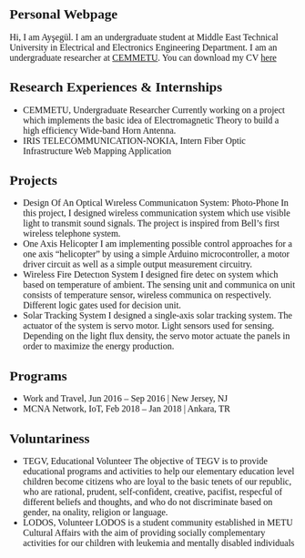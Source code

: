 ## <span style="font-family: Times New Roman; font-size: 24px;">Personal Webpage</span>
<span style="font-family: Times New Roman; font-size: 16px;">Hi, I am Ayşegül. I am an undergraduate student at Middle East Technical University in Electrical and Electronics Engineering Department. I am an undergraduate researcher at [CEMMETU](http://cem.eee.metu.edu.tr/). You can download my CV [here](/docs/cv.pdf)</span>

## <span style="font-family: Times New Roman; font-size: 24px;">Research Experiences & Internships</span>
* <span style="font-family: Times New Roman; font-size: 16px;">CEMMETU, Undergraduate Researcher</span>
<span style="font-family: Times New Roman; font-size: 16px;">Currently working on a project which implements the basic idea of Electromagnetic Theory to build a high efficiency Wide-band Horn Antenna.</span>
* <span style="font-family: Times New Roman; font-size: 16px;">IRIS TELECOMMUNICATION-NOKIA, Intern</span>
<span style="font-family: Times New Roman; font-size: 16px;">Fiber Optic Infrastructure Web Mapping Application</span>

## <span style="font-family: Times New Roman; font-size: 24px;">Projects</span>
* <span style="font-family: Times New Roman; font-size: 16px;">Design Of An Optical Wıreless Communicatıon System: Photo-Phone</span>
<span style="font-family: Times New Roman; font-size: 16px;">In this project, I designed wireless communication system which use visible light to transmit sound signals. The project is inspired from Bell’s first wireless telephone system.</span>
* <span style="font-family: Times New Roman; font-size: 16px;">One Axis Helicopter</span>
<span style="font-family: Times New Roman; font-size: 16px;">I am implementing possible control approaches for a one axis “helicopter” by using a simple Arduino microcontroller, a motor driver circuit as well as a simple output measurement circuitry.</span>
* <span style="font-family: Times New Roman; font-size: 16px;">Wireless Fire Detectıon System</span>
<span style="font-family: Times New Roman; font-size: 16px;">I designed fire detec on system which based on temperature of ambient. The sensing unit and communica on unit consists of temperature sensor, wireless communica on respectively. Different logic gates used for decision unit.</span>
* <span style="font-family: Times New Roman; font-size: 16px;">Solar Tracking System</span>
<span style="font-family: Times New Roman; font-size: 16px;">I designed a single-axis solar tracking system. The actuator of the system is servo motor. Light sensors used for sensing. Depending on the light flux density, the servo motor actuate the panels in order to maximize the energy production.</span>

## <span style="font-family: Times New Roman; font-size: 24px;">Programs</span>
* <span style="font-family: Times New Roman; font-size: 16px;">Work and Travel, Jun 2016 – Sep 2016 | New Jersey, NJ</span>
* <span style="font-family: Times New Roman; font-size: 16px;">MCNA Network, IoT, Feb 2018 – Jan 2018 | Ankara, TR</span>

## <span style="font-family: Times New Roman; font-size: 24px;">Voluntariness</span>
* <span style="font-family: Times New Roman; font-size: 16px;">TEGV, Educational Volunteer</span>
<span style="font-family: Times New Roman; font-size: 16px;">The objective of TEGV is to provide educational programs and activities to help our elementary education level children become citizens who are loyal to the basic tenets of our republic, who are rational, prudent, self-confident, creative, pacifist, respecful of different beliefs and thoughts, and who do not discriminate based on gender, na onality, religion or language.</span>
* <span style="font-family: Times New Roman; font-size: 16px;">LODOS, Volunteer</span>
<span style="font-family: Times New Roman; font-size: 16px;">LODOS is a student community established in METU Cultural Affairs with the aim of providing socially complementary activities for our children with leukemia and mentally disabled individuals
</span>




